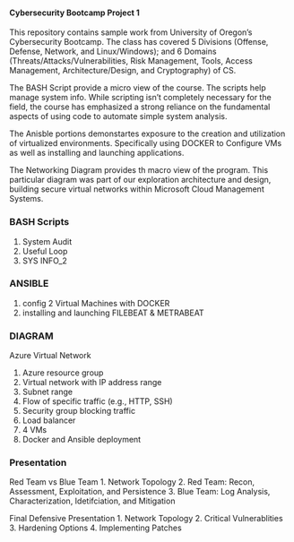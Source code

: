 #### Cybersecurity Bootcamp Project 1


This repository contains sample work from University of Oregon’s Cybersecurity Bootcamp. The class has covered 5 Divisions (Offense, Defense, Network, and Linux/Windows); and 6 Domains (Threats/Attacks/Vulnerabilities, Risk Management, Tools, Access Management, Architecture/Design, and Cryptography) of CS.  


The BASH Script provide a micro view of the course. The scripts help manage system info. While scripting isn’t completely necessary for the field, the course has emphasized a strong reliance on the fundamental aspects of using code to automate simple system analysis.

The Anisble portions demonstartes exposure to the creation and utilization of virtualized environments. Specifically using DOCKER to Configure VMs as well as installing and launching applications. 


The Networking Diagram provides th macro view of the program. This particular diagram was part of our exploration architecture and design, building secure virtual networks within Microsoft Cloud Management Systems. 


### BASH Scripts
1. System Audit
2. Useful Loop
3. SYS INFO_2

### ANSIBLE
1. config 2 Virtual Machines with DOCKER
2. installing and launching FILEBEAT & METRABEAT

### DIAGRAM
  Azure Virtual Network
   1. Azure resource group
   2. Virtual network with IP address range
   3. Subnet range
   4. Flow of specific traffic (e.g., HTTP, SSH)
   5. Security group blocking traffic
   6. Load balancer
   7. 4 VMs
   8. Docker and Ansible deployment
 
 ### Presentation
  Red Team vs Blue Team
    1. Network Topology 
    2. Red Team: Recon, Assessment, Exploitation, and Persistence
    3. Blue Team: Log Analysis, Characterization, Idetifciation, and Mitigation 
   
   Final Defensive Presentation
    1. Network Topology
    2. Critical Vulnerablities
    3. Hardening Options
    4. Implementing Patches
   
   




